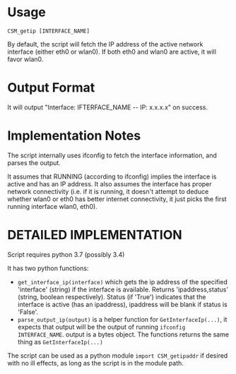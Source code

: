 # Usage 
`CSM_getip [INTERFACE_NAME]`

By default, the script will fetch the IP address of the active network interface (either eth0 or wlan0). If both eth0 and wlan0 are active, it will favor wlan0.

# Output Format
It will output "Interface: IFTERFACE\_NAME -- IP: x.x.x.x" on success.

# Implementation Notes
The script internally uses ifconfig to fetch the interface information, and parses the output.

It assumes that RUNNING (according to ifconfig) implies the interface is active and has an IP address. It also assumes the interface has proper network connectivity (i.e. if it is running, it doesn't attempt to deduce whether wlan0 or eth0 has better internet connectivity, it just picks the first running interface wlan0, eth0).

# DETAILED IMPLEMENTATION
Script requires python 3.7 (possibly 3.4)

It has two python functions: 
- `get_interface_ip(interface)` which gets the ip address of the specified 'interface' (string) if the interface is available. Returns 'ipaddress,status' (string, boolean respectively). Status (if 'True') indicates that the interface is active (has an ipaddress), ipaddress will be blank if status is 'False'.
- `parse_output_ip(output)` is a helper function for `GetInterfaceIp(...)`, it expects that output will be the output of running `ifconfig INTERFACE_NAME`. output is a bytes object. The functions returns the same thing as `GetInterfaceIp(...)`

The script can be used as a python module `import CSM_getipaddr` if desired with no ill effects, as long as the script is in the module path.
